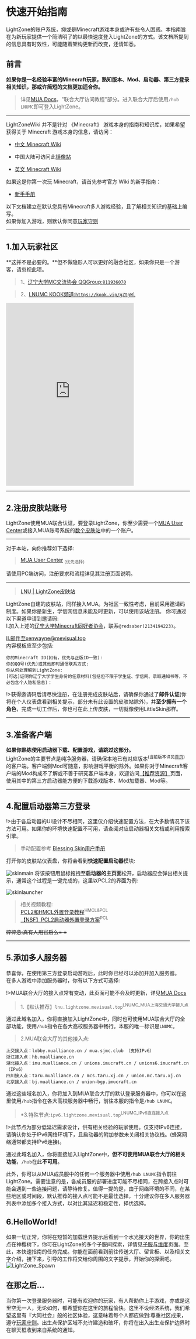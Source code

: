 # 快速开始指南

LightZone的账户系统，抑或是Minecraft游戏本身或许有些令人困惑。本指南旨在为新玩家提供一个简洁明了的以最快速度登入LightZone的方式。该文档所提到的信息具有时效性，可能随着架构更新而改变，还请知悉。

## 前言

**如果你是一名经验丰富的Minecraft玩家，熟知版本、Mod、启动器、第三方登录相关知识，那或许简短的文档更加适合你。**

> 详见[MUA Docs](https://docs.mualliance.cn/zh/dev/union/lobby)，"联合大厅访问教程"部分。进入联合大厅后使用`/hub LNUMC`即可登入LightZone。

- - -

LightZoneWiki 并不是针对 《Minecraft》 游戏本身的指南和知识库，如果希望获得关于 Minecraft 游戏本身的信息，请访问：

*   [中文 Minecraft Wiki](https://minecraft-zh.gamepedia.com/)
  - 中国大陆可访问此[镜像站](https://zh.minecraft.wiki/)
*   [英文 Minecraft Wiki](http://minecraft.gamepedia.com/Minecraft_Wiki)

如果这是你第一次玩 Minecraft，请首先参考官方 Wiki 的新手指南：

*   [新手手册](https://zh.minecraft.wiki/w/%E6%95%99%E7%A8%8B/%E6%96%B0%E6%89%8B%E6%89%8B%E5%86%8C)

以下文档建立在默认您具有Minecraft多人游戏经验，且了解相关知识的基础上编写。  
如果你加入游戏，则默认你同意[玩家守则](policy/rules.md)
- - -

## 1.加入玩家社区

**这并不是必要的。**但不做隐形人可以更好的融合社区，如果你只是一个游客，请忽视此项。
> 1、[辽宁大学MC交流协会 QQGroup:`811936070`](https://qm.qq.com/cgi-bin/qm/qr?_wv=1027&k=-KDIiXfwN5OinUV3E7-FgrbZW7LdZlOt&authKey=6G35PuWqzWFkOiUToHYD2HnuNgaVz5e4K7SpP6tecq2xJzQ4ZoMyf7aDzvMRwl6r&noverify=0&group_code=811936070)  

> 2、[LNUMC KOOK频道:`https://kook.vip/gZtgWl`](https://kook.vip/gZtgWl)
<iframe src="https://kookapp.cn/widget?id=6675443582650852&theme=light" width="350" height="500" allowtransparency="true" frameborder="0"></iframe>

- - -

## 2.注册皮肤站账号

LightZone使用MUA联合认证，要登录LightZone，你至少需要一个[MUA User Center](https://skin.mualliance.ltd/)或接入MUA账号系统的[数个皮肤站](https://docs.mualliance.cn/zh/dev/union/lobby)中的一个账户。

- - -
对于本站，向你推荐如下选择:
>[MUA User Center](//skin.mualliance.ltd) <sub>(优先选择)</sub>  

请使用PC端访问，注册要求和流程详见其注册页面说明。

- - -

>[LNU | LightZone皮肤站](//mcskin.mevisual.top)  

LightZone自建的皮肤站，同样接入MUA。为社区一致性考虑，目前采用邀请码制度。如果你是新生，学信网信息未能及时更新，可以使用该站注册。
你可通过以下渠道申请到邀请码:  
Ⅰ.加入上述的[辽宁大学Minecraft同好者协会](https://qm.qq.com/cgi-bin/qm/qr?_wv=1027&k=ZPfzlTX2aMqN_Ty1J5zYUJWjo_IHRc-M&authKey=ZndmENRvqmnGOaOS9DfW3qDnx85lSBGINmxZgfPEpzvme22BZ7wkBdZWDktSDRfs&noverify=0&group_code=852976282)，联系`@redsaber(2134194223)`。  

Ⅱ.邮件至xenwayne@mevisual.top  
内容模板应至少包括:  
```
你的Minecraft ID(如有，优先与正版ID一致):  
你的QQ号(优先)或其他即时通信联系方式:
你从何处理解到LightZone:
[可选]证明你辽宁大学学生身份的任意材料(包括但不限于学生证、学信网、录取通知书等，不必包含个人隐私信息)：
```
!>获得邀请码后请尽快注册，在注册完成皮肤站后，请确保你通过了**邮件认证**(你将在个人仪表盘看到相关提示，部分未有此设置的皮肤站除外)，并**至少拥有一个角色**，完成一切工作后，你也可在此上传皮肤，一切就像使用LittleSkin那样。

- - -

## 3.准备客户端
**如果你熟练使用启动器下载、配置游戏，请跳过这部分。**  
LightZone的主要节点是纯净服务器，请确保本地已有对应版本<sup>(当前版本详见[首页](/))</sup>的客户端。客户端侧Mod可随意，影响游戏平衡的除外。如果你对于Minecraft客户端的Mod构成不了解或不善于研究客户端本身，欢迎访问[【推荐资源】](wiki/resources.md)页面，使用其中的第三方启动器能方便的下载游戏版本、Mod加载器、Mod等。

- - -

## 4.配置启动器第三方登录

!>由于各启动器的UI设计不尽相同，这里仅介绍快速配置方法，在大多数情况下该方法可用。如果你的环境快速配置不可用，请查阅对应启动器相关文档或利用搜索引擎。

>手动配置参考 [Blessing Skin用户手册](https://blessing.netlify.app/yggdrasil-api/authlib-injector.html)

打开你的皮肤站仪表盘，你将会看到**快速配置启动器**模块:  

<!-- ![skinmain](../assets/skinmain.webp) -->
![skinmain](https://gcore.jsdelivr.net/gh/XenWayne/sitefile@master/web/lightzoneweb/assets/skinmain.webp)
将该按钮用鼠标拖拽至**启动器的主页面**松开，启动器应会弹出相关提示，通常这个过程是一键完成的，这里以PCL2的界面为例:  

<!-- ![skinlauncher](../assets/skinlauncher.webp) -->
![skinlauncher](https://gcore.jsdelivr.net/gh/XenWayne/sitefile@master/web/lightzoneweb/assets/skinlauncher.webp)

>相关视频教程:  
[PCL2和HMCL外置登录教程](https://www.bilibili.com/video/BV1Gb4y1H7qY/)<sup>HMCL&PCL</sup>  
[【NSF】PCL2启动器外置登录方案](https://www.bilibili.com/video/BV15Y411j7B7/)<sup>PCL</sup>  

~~碎碎念:真有人用官启么= =~~
- - -

## 5.添加多人服务器
恭喜你，在使用第三方登录启动游戏后，此时你已经可以添加并加入服务器。  
在多人游戏中添加服务器时，你有以下方式可选择:  

!>MUA联合大厅的接入点常有变动，此页面可能不会及时更新，详见[MUA Docs](https://docs.mualliance.cn/zh/dev/union/lobby)

>1.【默认推荐】`lnu.lightzone.mevisual.top`<sup>LNUMC_MUA上海交通大学接入点</sup>  

通过此域名加入，你将直接加入LightZone中，同时也可使用MUA联合大厅的全部功能，使用`/hub`指令在各大高校服务器中畅行。本服的唯一标识是`LNUMC`。  

>2.MUA联合大厅的其他接入点:
```
上交接入点：lobby.mualliance.cn / mua.sjmc.club （支持IPv6）
浙江接入点：hb.mualliance.cn
湖北接入点：imu.mualliance.cn / unions.imucraft.cn / unions6.imucraft.cn （IPv6）
四川接入点：taru.mualliance.cn / mcs.taru.xj.cn / union.mc.taru.xj.cn
北京接入点：bj.mualliance.cn / union-bgp.imucraft.cn
```

通过这些域名加入，你将加入到MUA联合大厅的默认登录服务器中，你可以在这里使用`/hub`指令在各大高校服务器中畅行，前往本服的指令是`/hub LNUMC`。

>*3.特殊节点:`ipv6.lightzone.mevisual.top`<sup>LNUMC_IPv6直连接入点</sup>  

!>此节点为部分低延迟需求设计，供有相关经验的玩家使用。仅支持IPv6连接，请确认你处于IPv6网络环境下，且启动器的附加参数未关闭相关协议栈。(蜂窝网络通常都支持IPv6连接)。  

通过此域名加入，你将直接加入LightZone中，**但不可使用MUA联合大厅的相关功能**，`/hub`在此**不可用**。 


此外，你可以从MUA成员服中的任何一个服务器中使用`/hub LNUMC`指令前往LightZone。需要注意的是，各成员服的部署进度可能不尽相同，在跨接入点时可能会遇到一些连接问题，请静待修复。值得一提的是，由于网络环境的不同，在某些地区或时间段，默认推荐的接入点可能不是最佳选择，十分建议你在多人服务器列表中添加多个接入方式，以对比其延迟和稳定性，择优选择。

## 6.HelloWorld!

如果一切正常，你将在短暂的加载世界提示后看到一个水光接天的世界，你的出生点在神樱树下，你可在LightZone的多个子服间探索，详情见[子服与维度](wiki/server-world.md)页面。至此，本快速指南的任务完成。你能在面前看到前往传送大厅、留言板、以及相关文字介绍，接下来，引导的工作将交给你周围的文字提示，开始你的探索吧。
![LightZone_Spawn](https://gcore.jsdelivr.net/gh/XenWayne/sitefile@master/web/lightzoneweb/assets/feature_bg.webp)

## 在那之后...

当你第一次登录服务器时，可能有欢迎你的玩家，有人帮助你上手游戏，亦或是这里空无一人，无论如何，都希望你在这里的旅程愉快。这里不设经济系统，我们希望这里有『大同社会』般的社区体验，这意味着每个人都应做到:尊重社区成果，遵守[玩家守则](policy/rules.md)。出生点保护区域不允许建造和破坏，你将在出入出生点保护边界时在聊天框收到来自系统的通知。
